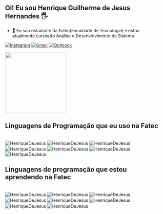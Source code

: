 ## Oi! Eu sou Henrique Guilherme de Jesus Hernandes 🖐️

- 🌱 Eu sou estudante da Fatec(Faculdade de Tecnologia) e estou atualmente cursnado Análise e Desenvolvimento de Sistema

[![Instagram](https://img.shields.io/badge/Instagram-E4405F?style=for-the-badge&logo=instagram&logoColor=white)](https://www.instagram.com/henriqueguilherme27/) [![Gmail](https://img.shields.io/badge/Gmail-D14836?style=for-the-badge&logo=gmail&logoColor=white)](mailto:henriquedejesushernandes@gmail.com) [![Outloock](https://img.shields.io/badge/Microsoft_Outlook-0078D4?style=for-the-badge&logo=microsoft-outlook&logoColor=white)](mailto:henrique.hernandes01@fatec.sp.gov.br)

<!--Criar meu servidor no Discord-->
<!--[![Discord](https://img.shields.io/badge/Discord-7289DA?style=for-the-badge&logo=discord&logoColor=white)]
-->



<div>
<a href="https://github.com/HenriqueDeJesus/github-readme-stats">
<img height=200 align="center" src="https://github-readme-stats.vercel.app/api?username=HenriqueDeJesus&show_icons=false&theme=shadow_red"></a>
</div>

## Linguagens de Programação que eu uso na Fatec

<div style="display: inline_block"><br>
<img align="center" alt="HenriqueDeJesus"  
  src="https://img.shields.io/badge/HTML5-E34F26?style=for-the-badge&logo=html5&logoColor=white">
<img align="center" alt="HenriqueDeJesus"  
  src="https://img.shields.io/badge/CSS3-1572B6?style=for-the-badge&logo=css3&logoColor=white">
<img align="center" alt="HenriqueDeJesus"
  src="https://img.shields.io/badge/Bootstrap-563D7C?style=for-the-badge&logo=bootstrap&logoColor=white">
<img align="center" alt="HenriqueDeJesus"  
  src="https://img.shields.io/badge/PHP-777BB4?style=for-the-badge&logo=php&logoColor=white">
<img align="center" alt="HenriqueDeJesus"  
  src="https://img.shields.io/badge/Python-14354C?style=for-the-badge&logo=python&logoColor=white">
<img align="center" alt="HenriqueDeJesus"  
  src="https://img.shields.io/badge/MySQL-00000F?style=for-the-badge&logo=mysql&logoColor=white">
<img align="center" alt="HenriqueDeJesus"
  src="https://img.shields.io/badge/SQLite-07405E?style=for-the-badge&logo=sqlite&logoColor=white">
</div>
  
## Linguagens de programação que estou aprendendo na Fatec

<div style="display: inline_block"><br>
<img align="center" alt="HenriqueDeJesus"  
  src="https://img.shields.io/badge/JavaScript-F7DF1E?style=for-the-badge&logo=javascript&logoColor=black">
<img align="center" alt="HenriqueDeJesus"  
  src="https://img.shields.io/badge/Node.js-43853D?style=for-the-badge&logo=node.js&logoColor=white">
<img align="center" alt="HenriqueDeJesus"  
  src="https://img.shields.io/badge/TypeScript-007ACC?style=for-the-badge&logo=typescript&logoColor=white">
<img align="center" alt="HenriqueDeJesus"  
  src="https://img.shields.io/badge/Python-14354C?style=for-the-badge&logo=python&logoColor=white">
<img align="center" alt="HenriqueDeJesus"  
  src="https://img.shields.io/badge/Java-ED8B00?style=for-the-badge&logo=openjdk&logoColor=white">
<img align="center" alt="HenriqueDeJesus"  
  src="https://img.shields.io/badge/Kotlin-0095D5?&style=for-the-badge&logo=kotlin&logoColor=white">
<img align="center" alt="HenriqueDeJesus"  
  src="https://img.shields.io/badge/React-20232A?style=for-the-badge&logo=react&logoColor=61DAFB">
<img align="center" alt="HenriqueDeJesus"  
  src="https://img.shields.io/badge/Angular-DD0031?style=for-the-badge&logo=angular&logoColor=white">
</div>


<!--![Snake animation](https://github.com/HenriqueDeJesus/HenriqueDeJesus/blob/output/github-contribution-grid-snake.svg)-->





<!--Voce tem que subir algum arquivo para mostrar as linguagens utilizada por você-->
<!--<a href="https://github.com/HenriqueDeJesus/convoychat">
  <img height=200 align="center" src="https://github-readme-stats.vercel.app/api/top-langs?username=HenriqueDeJesus&layout=compact&theme=shadow_red&langs_count=8&card_width=320" />
</a>-->
<!--**HenriqueDeJesus/HenriqueDeJesus** is a ✨ _special_ ✨ repository because its `README.md` (this file) appears on your GitHub profile.

Here are some ideas to get you started:

- 🔭 I’m currently working on ...
- 🌱 I’m currently learning ...
- 👯 I’m looking to collaborate on ...
- 🤔 I’m looking for help with ...
- 💬 Ask me about ...
- 📫 How to reach me: ...
- 😄 Pronouns: ...
- ⚡ Fun fact: ...
-->
